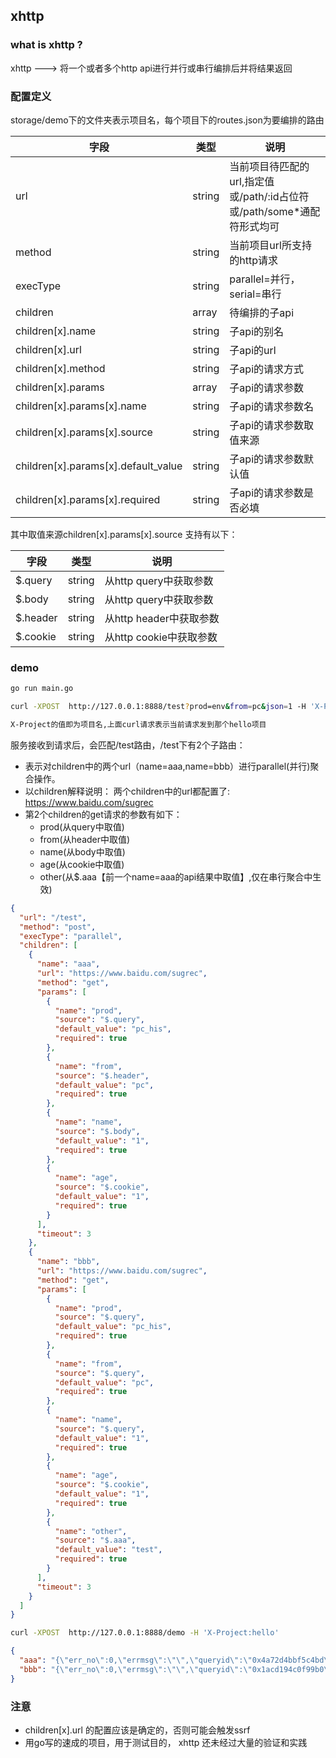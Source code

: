 ## xhttp

### what is xhttp ?

xhttp ---> 将一个或者多个http api进行并行或串行编排后并将结果返回

### 配置定义

storage/demo下的文件夹表示项目名，每个项目下的routes.json为要编排的路由

| 字段                                  | 类型     | 说明                                               |
|-------------------------------------|--------|--------------------------------------------------|
| url                                 | string | 当前项目待匹配的url,指定值或/path/:id占位符或/path/some*通配符形式均可  |
| method                              | string | 当前项目url所支持的http请求                                |
| execType                            | string | parallel=并行，serial=串行                            |
| children                            | array  | 待编排的子api                                         |
| children[x].name                    | string | 子api的别名                                          |
| children[x].url                     | string | 子api的url                                         |
| children[x].method                  | string | 子api的请求方式                                        |
| children[x].params                  | array  | 子api的请求参数                                        |
| children[x].params[x].name          | string | 子api的请求参数名                                       |
| children[x].params[x].source        | string | 子api的请求参数取值来源                                    |
| children[x].params[x].default_value | string | 子api的请求参数默认值                                     |
| children[x].params[x].required      | string | 子api的请求参数是否必填                                    |

其中取值来源children[x].params[x].source 支持有以下：

| 字段       | 类型     | 说明                |
|----------|--------|-------------------|
| $.query  | string | 从http query中获取参数  |
| $.body   | string | 从http query中获取参数  |
| $.header | string | 从http header中获取参数 |
| $.cookie | string | 从http cookie中获取参数 |

### demo

```bash
go run main.go

curl -XPOST  http://127.0.0.1:8888/test?prod=env&from=pc&json=1 -H 'X-Project:hello' 

X-Project的值即为项目名,上面curl请求表示当前请求发到那个hello项目
```

服务接收到请求后，会匹配/test路由，/test下有2个子路由：

* 表示对children中的两个url（name=aaa,name=bbb）进行parallel(并行)聚合操作。
* 以children解释说明： 两个children中的url都配置了: https://www.baidu.com/sugrec
* 第2个children的get请求的参数有如下：
    * prod(从query中取值)
    * from(从header中取值)
    * name(从body中取值)
    * age(从cookie中取值)
    * other(从$.aaa【前一个name=aaa的api结果中取值】,仅在串行聚合中生效)

```json
{
  "url": "/test",
  "method": "post",
  "execType": "parallel",
  "children": [
    {
      "name": "aaa",
      "url": "https://www.baidu.com/sugrec",
      "method": "get",
      "params": [
        {
          "name": "prod",
          "source": "$.query",
          "default_value": "pc_his",
          "required": true
        },
        {
          "name": "from",
          "source": "$.header",
          "default_value": "pc",
          "required": true
        },
        {
          "name": "name",
          "source": "$.body",
          "default_value": "1",
          "required": true
        },
        {
          "name": "age",
          "source": "$.cookie",
          "default_value": "1",
          "required": true
        }
      ],
      "timeout": 3
    },
    {
      "name": "bbb",
      "url": "https://www.baidu.com/sugrec",
      "method": "get",
      "params": [
        {
          "name": "prod",
          "source": "$.query",
          "default_value": "pc_his",
          "required": true
        },
        {
          "name": "from",
          "source": "$.query",
          "default_value": "pc",
          "required": true
        },
        {
          "name": "name",
          "source": "$.query",
          "default_value": "1",
          "required": true
        },
        {
          "name": "age",
          "source": "$.cookie",
          "default_value": "1",
          "required": true
        },
        {
          "name": "other",
          "source": "$.aaa",
          "default_value": "test",
          "required": true
        }
      ],
      "timeout": 3
    }
  ]
}
```

```bash
curl -XPOST  http://127.0.0.1:8888/demo -H 'X-Project:hello'
```

```json
{
  "aaa": "{\"err_no\":0,\"errmsg\":\"\",\"queryid\":\"0x4a72d4bbf5c4bd\"}",
  "bbb": "{\"err_no\":0,\"errmsg\":\"\",\"queryid\":\"0x1acd194c0f99b0\"}"
}
```

### 注意

* children[x].url 的配置应该是确定的，否则可能会触发ssrf
* 用go写的速成的项目，用于测试目的， xhttp 还未经过大量的验证和实践